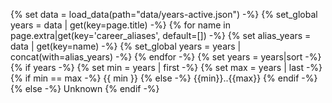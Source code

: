 {% set data = load_data(path="data/years-active.json") -%}
{% set_global years = data | get(key=page.title) -%}
{% for name in page.extra|get(key='career_aliases', default=[]) -%}
  {% set alias_years = data | get(key=name) -%}
  {% set_global years = years | concat(with=alias_years) -%}
{% endfor -%}
{% set years = years|sort -%}
{% if years -%}
  {% set min = years | first -%}
  {% set max = years | last -%}
  {% if min == max -%}
    {{ min }}
  {% else -%}
    {{min}}..{{max}}
  {% endif -%}
{% else -%}
  Unknown
{% endif -%}
